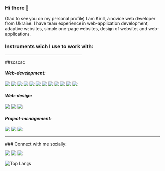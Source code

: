 ### Hi there 👋

Glad to see you on my personal profile) I am Kirill, a novice web developer from Ukraine. I have team experience in web-application development, adaptive websites, simple one-page websites, design of websites and web-applications.

### Instruments wich I use to work with:

<hr width="50%" size="2px">
##scscsc

<em><h4 align="left" >Web-development:</h4></em>

<img src="https://img.shields.io/badge/HTML-2188ff?style=for-the-badge&logo=html5&logoColor=fff"/> <img src="https://img.shields.io/badge/CSS-2188ff?style=for-the-badge&logo=css3&logoColor=fff"/> <img src="https://img.shields.io/badge/Sass-2188ff?style=for-the-badge&logo=Sass&logoColor=fff"/> <img src="https://img.shields.io/badge/Java Script-2188ff?style=for-the-badge&logo=JavaScript&logoColor=fff"/> <img src="https://img.shields.io/badge/React JS-2188ff?style=for-the-badge&logo=React&logoColor=fff"/> <img src="https://img.shields.io/badge/Redux-2188ff?style=for-the-badge&logo=Redux&logoColor=fff"/> <img src="https://img.shields.io/badge/GIT-2188ff?style=for-the-badge&logo=Git&logoColor=fff"/> <img src="https://img.shields.io/badge/Bootstrap-2188ff?style=for-the-badge&logo=Bootstrap&logoColor=fff"/> <img src="https://img.shields.io/badge/Jquery-2188ff?style=for-the-badge&logo=jQuery&logoColor=fff"/> <img src="https://img.shields.io/badge/Node.js-2188ff?style=for-the-badge&logo=Node.js&logoColor=fff"/> <img src="https://img.shields.io/badge/gulp-2188ff?style=for-the-badge&logo=gulp&logoColor=fff"/> <img src="https://img.shields.io/badge/Webpack-2188ff?style=for-the-badge&logo=Webpack&logoColor=fff"/>

<em><h4 align="left">Web-design:</h4></em>

<img src="https://img.shields.io/badge/Figma-2188ff?style=for-the-badge&logo=Figma&logoColor=fff"/> <img src="https://img.shields.io/badge/Adobe Illustrator-2188ff?style=for-the-badge&logo=Adobe Illustrator&logoColor=fff"/> <img src="https://img.shields.io/badge/Adobe Photoshop-2188ff?style=for-the-badge&logo=Adobe Photoshop&logoColor=fff"/>

<em><h4 align="left">Project-management:</h4></em>

<img src="https://img.shields.io/badge/ClickUp-2188ff?style=for-the-badge&logo=ClickUp&logoColor=fff"/> <img src="https://img.shields.io/badge/Jira-2188ff?style=for-the-badge&logo=Jira&logoColor=fff"/> <img src="https://img.shields.io/badge/GitHub-2188ff?style=for-the-badge&logo=GitHub&logoColor=fff"/>

<hr>
### Connect with me socially:

<a href="https://www.linkedin.com/in/kirill-ulianov-832a62233/" target="blank"><img src="https://img.shields.io/badge/Linked In-fe7d95?style=for-the-badge&logo=LinkedIn&logoColor=fff"/></a> <a href="https://www.instagram.com/ulyagram77/" target="blank"><img src="https://img.shields.io/badge/Instagram-fe7d95?style=for-the-badge&logo=Instagram&logoColor=fff"/></a> <a href="mailto:ulyak.work@gmail.com" target="blank"><img src="https://img.shields.io/badge/GMAIL-fe7d95?style=for-the-badge&logo=Gmail&logoColor=fff"/></a> 



![Top Langs](https://github-readme-stats.vercel.app/api/top-langs/?username=ulyagram77&layout=compact&theme=dark)


